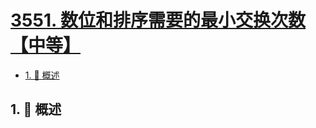 # [3551. 数位和排序需要的最小交换次数【中等】](https://github.com/Tdahuyou/TNotes.leetcode/tree/main/notes/3551.%20%E6%95%B0%E4%BD%8D%E5%92%8C%E6%8E%92%E5%BA%8F%E9%9C%80%E8%A6%81%E7%9A%84%E6%9C%80%E5%B0%8F%E4%BA%A4%E6%8D%A2%E6%AC%A1%E6%95%B0%E3%80%90%E4%B8%AD%E7%AD%89%E3%80%91)

<!-- region:toc -->

- [1. 📝 概述](#1--概述)

<!-- endregion:toc -->

## 1. 📝 概述
